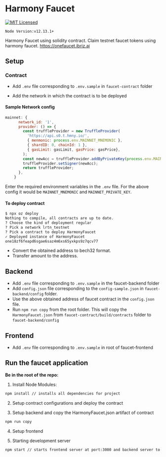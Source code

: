 # Harmony Faucet

[![MIT Licensed](https://img.shields.io/badge/license-MIT-blue.svg)](LICENSE)

`Node Version:v12.13.1+`

Harmony Faucet using solidity contract. Claim testnet faucet tokens using harmony faucet.
https://onefaucet.ibriz.ai

## Setup

### Contract

* Add `.env` file corresponding to `.env.sample` in `faucet-contract` folder

* Add the network in which the contract is to be deployed

#### Sample Network config

```javascript
mainnet: {
      network_id: '1',
      provider: () => {
        const truffleProvider = new TruffleProvider(
          'https://api.s0.t.hmny.io/',
          { menmonic: process.env.MAINNET_MNEMONIC },
          { shardID: 0, chainId: 1 },
          { gasLimit: gasLimit, gasPrice: gasPrice},
        );
        const newAcc = truffleProvider.addByPrivateKey(process.env.MAINNET_PRIVATE_KEY);
        truffleProvider.setSigner(newAcc);
        return truffleProvider;
      },
    }
```

Enter the required environment variables in the `.env` file. For the above config it would be `MAINNET_MNEMONIC` and `MAINNET_PRIVATE_KEY`.

#### To deploy contract

``` bash
$ npx oz deploy        
Nothing to compile, all contracts are up to date.
? Choose the kind of deployment regular
? Pick a network lrtn_testnet
? Pick a contract to deploy HarmonyFaucet
✓ Deployed instance of HarmonyFaucet
one18zf6feapd6sgae6saz4m6xs65yxkps9z7qcv77
```

* Convert the obtained address to bech32 format.
* Transfer amount to the address.

## Backend

* Add `.env` file corresponding to `.env.sample` in the faucet-backend folder
* Add `config.json` file corresponding to the `config-sample.json` in `faucet-backend/config` folder.
* Use the above obtained address of faucet contract in the `config.json` file.
* Run `npm run copy` from the root folder. This will copy the `HarmonyFaucet.json` from `faucet-contract/build/contracts` folder to `faucet-backend/config`

## Frontend

* Add `.env` file corresponding to `.env.sample` in root of faucet-frontend

## Run the faucet application

**Be in the root of the repo:**

1. Install Node Modules:

```bash
npm install // installs all dependencies for project
```

2. Setup contract configurations and deploy the contract

3. Setup backend and copy the HarmonyFaucet.json artifact of contract

```bash
npm run copy
```

4. Setup frontend

5. Starting development server

```bash
npm start // starts frontend server at port:3000 and backend server to provided port - default 5000
```
